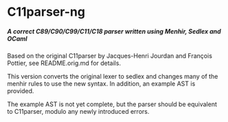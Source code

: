 C11parser-ng
============

##### A correct C89/C90/C99/C11/C18 parser written using Menhir, Sedlex and OCaml

Based on the original C11parser by Jacques-Henri Jourdan and François Pottier, see
README.orig.md for details.

This version converts the original lexer to sedlex and changes many of the menhir
rules to use the new syntax.
In addition, an example AST is provided.

The example AST is not yet complete, but the parser should be equivalent to
C11parser, modulo any newly introduced errors.
